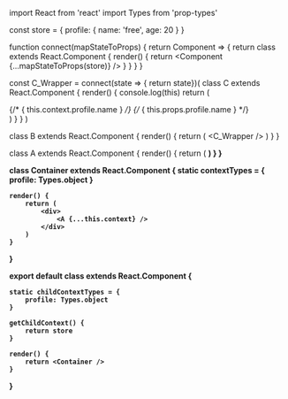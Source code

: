 import React from 'react'
import Types from 'prop-types'


const store = {
    profile: {
        name: 'free',
        age: 20
    }
}


function connect(mapStateToProps) {
    return Component => {
        return class extends React.Component {
            render() {
                return <Component {...mapStateToProps(store)} />
            }
        }
    }
}


const C_Wrapper = connect(state => { return state})(
    class C extends React.Component {
        render() {
            console.log(this)
            return (
                <div>
                    {/* { this.context.profile.name } */}
                    {/* { this.props.profile.name } */}
                </div>
            )
        }
    }
)

class B extends React.Component {
    render() {
        return (
            <C_Wrapper />
        )
    }
}

class A extends React.Component {
    render() {
        return (
            <B />
        )
    }
}

class Container extends React.Component {
    static contextTypes = {
        profile: Types.object
    }

    render() {
        return (
            <div>
                <A {...this.context} />                
            </div>
        )
    }
}

export default class extends React.Component {

    static childContextTypes = {
        profile: Types.object
    }

    getChildContext() {
        return store
    }

    render() {
        return <Container />
    }
}